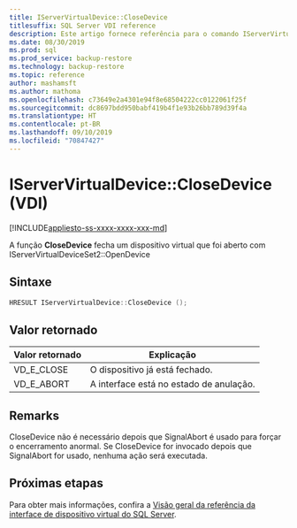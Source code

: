 ```yaml
---
title: IServerVirtualDevice::CloseDevice
titlesuffix: SQL Server VDI reference
description: Este artigo fornece referência para o comando IServerVirtualDevice::CloseDevice.
ms.date: 08/30/2019
ms.prod: sql
ms.prod_service: backup-restore
ms.technology: backup-restore
ms.topic: reference
author: mashamsft
ms.author: mathoma
ms.openlocfilehash: c73649e2a4301e94f8e68504222cc0122061f25f
ms.sourcegitcommit: dc8697bdd950babf419b4f1e93b26bb789d39f4a
ms.translationtype: HT
ms.contentlocale: pt-BR
ms.lasthandoff: 09/10/2019
ms.locfileid: "70847427"
---
```

# <a name="iservervirtualdeviceclosedevice-vdi"></a>IServerVirtualDevice::CloseDevice (VDI)

[!INCLUDE[appliesto-ss-xxxx-xxxx-xxx-md](../../../includes/appliesto-ss-xxxx-xxxx-xxx-md.md)]

A função **CloseDevice** fecha um dispositivo virtual que foi aberto com IServerVirtualDeviceSet2::OpenDevice

## <a name="syntax"></a>Sintaxe

```c
HRESULT IServerVirtualDevice::CloseDevice ();
```

## <a name="return-value"></a>Valor retornado

|Valor retornado | Explicação |
|---|---|
| VD_E_CLOSE | O dispositivo já está fechado. |
| VD_E_ABORT | A interface está no estado de anulação. |

## <a name="remarks"></a>Remarks

CloseDevice não é necessário depois que SignalAbort é usado para forçar o encerramento anormal. Se CloseDevice for invocado depois que SignalAbort for usado, nenhuma ação será executada.

## <a name="next-steps"></a>Próximas etapas

Para obter mais informações, confira a [Visão geral da referência da interface de dispositivo virtual do SQL Server](reference-virtual-device-interface.md).
